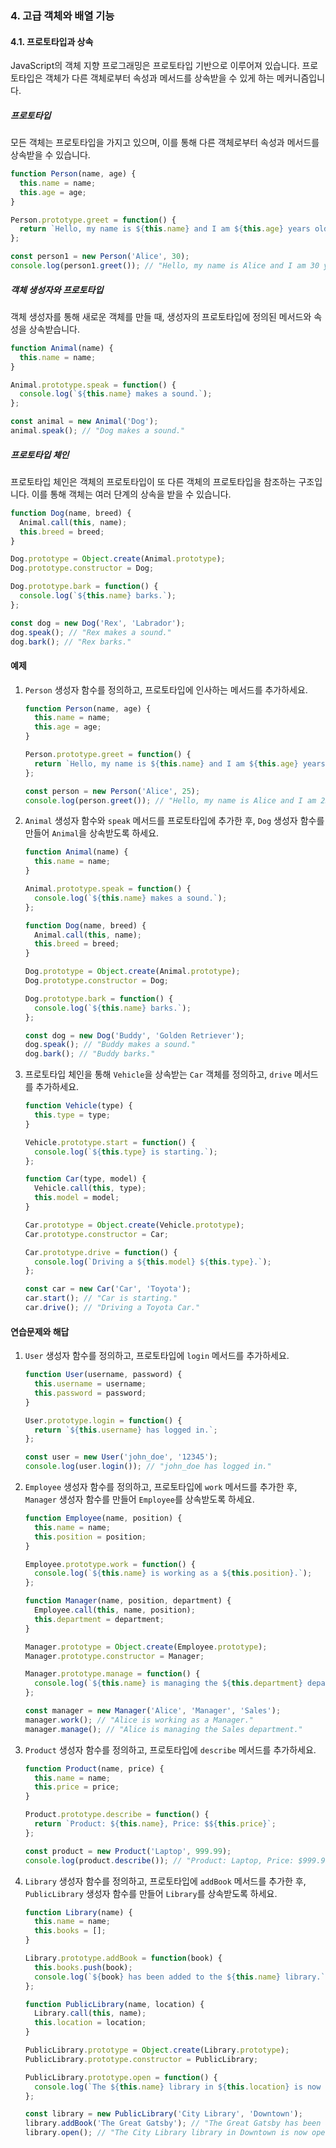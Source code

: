 ### 4. 고급 객체와 배열 기능

#### 4.1. 프로토타입과 상속

JavaScript의 객체 지향 프로그래밍은 프로토타입 기반으로 이루어져 있습니다. 프로토타입은 객체가 다른 객체로부터 속성과 메서드를 상속받을 수 있게 하는 메커니즘입니다.

##### 프로토타입

모든 객체는 프로토타입을 가지고 있으며, 이를 통해 다른 객체로부터 속성과 메서드를 상속받을 수 있습니다.

```javascript
function Person(name, age) {
  this.name = name;
  this.age = age;
}

Person.prototype.greet = function() {
  return `Hello, my name is ${this.name} and I am ${this.age} years old.`;
};

const person1 = new Person('Alice', 30);
console.log(person1.greet()); // "Hello, my name is Alice and I am 30 years old."
```

##### 객체 생성자와 프로토타입

객체 생성자를 통해 새로운 객체를 만들 때, 생성자의 프로토타입에 정의된 메서드와 속성을 상속받습니다.

```javascript
function Animal(name) {
  this.name = name;
}

Animal.prototype.speak = function() {
  console.log(`${this.name} makes a sound.`);
};

const animal = new Animal('Dog');
animal.speak(); // "Dog makes a sound."
```

##### 프로토타입 체인

프로토타입 체인은 객체의 프로토타입이 또 다른 객체의 프로토타입을 참조하는 구조입니다. 이를 통해 객체는 여러 단계의 상속을 받을 수 있습니다.

```javascript
function Dog(name, breed) {
  Animal.call(this, name);
  this.breed = breed;
}

Dog.prototype = Object.create(Animal.prototype);
Dog.prototype.constructor = Dog;

Dog.prototype.bark = function() {
  console.log(`${this.name} barks.`);
};

const dog = new Dog('Rex', 'Labrador');
dog.speak(); // "Rex makes a sound."
dog.bark(); // "Rex barks."
```

#### 예제

1. `Person` 생성자 함수를 정의하고, 프로토타입에 인사하는 메서드를 추가하세요.
   ```javascript
   function Person(name, age) {
     this.name = name;
     this.age = age;
   }

   Person.prototype.greet = function() {
     return `Hello, my name is ${this.name} and I am ${this.age} years old.`;
   };

   const person = new Person('Alice', 25);
   console.log(person.greet()); // "Hello, my name is Alice and I am 25 years old."
   ```

2. `Animal` 생성자 함수와 `speak` 메서드를 프로토타입에 추가한 후, `Dog` 생성자 함수를 만들어 `Animal`을 상속받도록 하세요.
   ```javascript
   function Animal(name) {
     this.name = name;
   }

   Animal.prototype.speak = function() {
     console.log(`${this.name} makes a sound.`);
   };

   function Dog(name, breed) {
     Animal.call(this, name);
     this.breed = breed;
   }

   Dog.prototype = Object.create(Animal.prototype);
   Dog.prototype.constructor = Dog;

   Dog.prototype.bark = function() {
     console.log(`${this.name} barks.`);
   };

   const dog = new Dog('Buddy', 'Golden Retriever');
   dog.speak(); // "Buddy makes a sound."
   dog.bark(); // "Buddy barks."
   ```

3. 프로토타입 체인을 통해 `Vehicle`을 상속받는 `Car` 객체를 정의하고, `drive` 메서드를 추가하세요.
   ```javascript
   function Vehicle(type) {
     this.type = type;
   }

   Vehicle.prototype.start = function() {
     console.log(`${this.type} is starting.`);
   };

   function Car(type, model) {
     Vehicle.call(this, type);
     this.model = model;
   }

   Car.prototype = Object.create(Vehicle.prototype);
   Car.prototype.constructor = Car;

   Car.prototype.drive = function() {
     console.log(`Driving a ${this.model} ${this.type}.`);
   };

   const car = new Car('Car', 'Toyota');
   car.start(); // "Car is starting."
   car.drive(); // "Driving a Toyota Car."
   ```

#### 연습문제와 해답

1. `User` 생성자 함수를 정의하고, 프로토타입에 `login` 메서드를 추가하세요.
   ```javascript
   function User(username, password) {
     this.username = username;
     this.password = password;
   }

   User.prototype.login = function() {
     return `${this.username} has logged in.`;
   };

   const user = new User('john_doe', '12345');
   console.log(user.login()); // "john_doe has logged in."
   ```

2. `Employee` 생성자 함수를 정의하고, 프로토타입에 `work` 메서드를 추가한 후, `Manager` 생성자 함수를 만들어 `Employee`를 상속받도록 하세요.
   ```javascript
   function Employee(name, position) {
     this.name = name;
     this.position = position;
   }

   Employee.prototype.work = function() {
     console.log(`${this.name} is working as a ${this.position}.`);
   };

   function Manager(name, position, department) {
     Employee.call(this, name, position);
     this.department = department;
   }

   Manager.prototype = Object.create(Employee.prototype);
   Manager.prototype.constructor = Manager;

   Manager.prototype.manage = function() {
     console.log(`${this.name} is managing the ${this.department} department.`);
   };

   const manager = new Manager('Alice', 'Manager', 'Sales');
   manager.work(); // "Alice is working as a Manager."
   manager.manage(); // "Alice is managing the Sales department."
   ```

3. `Product` 생성자 함수를 정의하고, 프로토타입에 `describe` 메서드를 추가하세요.
   ```javascript
   function Product(name, price) {
     this.name = name;
     this.price = price;
   }

   Product.prototype.describe = function() {
     return `Product: ${this.name}, Price: $${this.price}`;
   };

   const product = new Product('Laptop', 999.99);
   console.log(product.describe()); // "Product: Laptop, Price: $999.99"
   ```

4. `Library` 생성자 함수를 정의하고, 프로토타입에 `addBook` 메서드를 추가한 후, `PublicLibrary` 생성자 함수를 만들어 `Library`를 상속받도록 하세요.
   ```javascript
   function Library(name) {
     this.name = name;
     this.books = [];
   }

   Library.prototype.addBook = function(book) {
     this.books.push(book);
     console.log(`${book} has been added to the ${this.name} library.`);
   };

   function PublicLibrary(name, location) {
     Library.call(this, name);
     this.location = location;
   }

   PublicLibrary.prototype = Object.create(Library.prototype);
   PublicLibrary.prototype.constructor = PublicLibrary;

   PublicLibrary.prototype.open = function() {
     console.log(`The ${this.name} library in ${this.location} is now open.`);
   };

   const library = new PublicLibrary('City Library', 'Downtown');
   library.addBook('The Great Gatsby'); // "The Great Gatsby has been added to the City Library library."
   library.open(); // "The City Library library in Downtown is now open."
   ```
